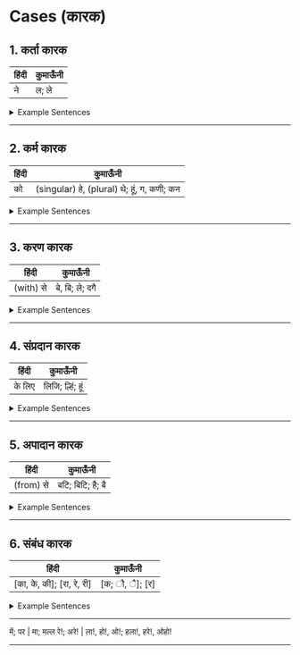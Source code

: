 # Cases (कारक)

## 1. कर्ता कारक
हिंदी | कुमाऊँनी 
--- | --- 
ने | ल; ले

<details><summary>Example Sentences</summary>
<p>

हिंदी | कुमाऊँनी | | कुमाऊँनी 
--- | --- | --- | --- 
मैंने खाया था। | मील खैल। | | मीले खैल।
</p>
</details>

---

## 2. कर्म कारक
हिंदी | कुमाऊँनी 
--- | --- 
को | (singular) हे, (plural) थे; हूं, ग, कणी; कन

<details><summary>Example Sentences</summary>
<p>

हिंदी | कुमाऊँनी | | कुमाऊँनी 
--- | --- | --- | --- 
मुझे लग रहा है। | मीहे लागन्हे। | | मीहूं लागन्हे।
. | मीग लागन्हे। | | मी कन लागन्हे।
हमको लग रहा है। | हैमिथे लागन्हे। | | हैमि कणी लागन्हे। 
</p>
</details>

---

## 3. करण कारक
हिंदी | कुमाऊँनी 
--- | --- 
(with) से | बे, बि; ले; दगै

<details><summary>Example Sentences</summary>
<p>

हिंदी | कुमाऊँनी | | कुमाऊँनी 
--- | --- | --- | --- 
चाकू से काट लिया है। | चाकू बे काटिहाली। | | चाकू बि काटिहाली।
. | चाकू ले काटिहाली। | | चाकू दगै काटिहाली।
</p>
</details>

---

## 4. संप्रदान कारक
हिंदी | कुमाऊँनी 
--- | --- 
के लिए | लिजि; ल्हिं; हूं 

<details><summary>Example Sentences</summary>
<p>

हिंदी | कुमाऊँनी | | कुमाऊँनी 
--- | --- | --- | --- 
उनके लिए लेना है। | उनर लिजि लिन छ। | | उनर ल्हिं लिन छ।
. | उनर हूं लिन छ। | | .
</p>
</details>

---

## 5. अपादान कारक
हिंदी | कुमाऊँनी 
--- | --- 
(from) से | बटि; बिटि; है; बै

<details><summary>Example Sentences</summary>
<p>

हिंदी | कुमाऊँनी | | कुमाऊँनी 
--- | --- | --- | --- 
मैं कोटद्वार से आ रहा हूँ। | मी कोटद्वार बटि औन्हु। | | मी कोटद्वार बिटि औन्हु।
. | मी कोटद्वार है औन्हु। | | मी कोटद्वार बै औन्हु।
</p>
</details>

---

## 6. संबंध कारक
हिंदी | कुमाऊँनी 
--- | --- 
[का, के, की]; [रा, रे, री] | [क;  ौ,  ै]; [र]

<details><summary>Example Sentences</summary>
<p>

हिंदी | कुमाऊँनी | | कुमाऊँनी 
--- | --- | --- | --- 
गिरीश का घर। | गिरीशक घर। | | गिरिशौ घर।
. | गिरीशै घर। | | .
</p>
</details>

---

में; पर | मा; मल्ल
रे!; अरे! | ला!, हो!, ओ!; हला!, हरे!, ओहो!

---